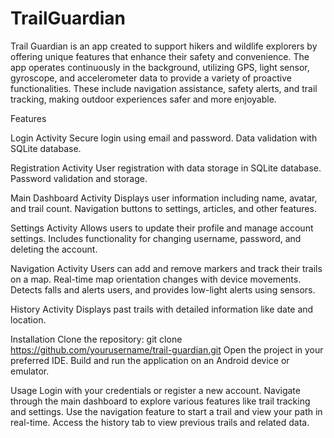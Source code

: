 # TrailGuardian
Trail Guardian is an app created to support hikers and wildlife explorers by offering unique features that enhance their safety and convenience. The app operates continuously in the background, utilizing GPS, light sensor, gyroscope, and accelerometer data to provide a variety of proactive functionalities. These include navigation assistance, safety alerts, and trail tracking, making outdoor experiences safer and more enjoyable.

Features

Login Activity
Secure login using email and password.
Data validation with SQLite database.

Registration Activity
User registration with data storage in SQLite database.
Password validation and storage.

Main Dashboard Activity
Displays user information including name, avatar, and trail count.
Navigation buttons to settings, articles, and other features.

Settings Activity
Allows users to update their profile and manage account settings.
Includes functionality for changing username, password, and deleting the account.

Navigation Activity
Users can add and remove markers and track their trails on a map.
Real-time map orientation changes with device movements.
Detects falls and alerts users, and provides low-light alerts using sensors.

History Activity
Displays past trails with detailed information like date and location.

Installation
Clone the repository:
git clone https://github.com/yourusername/trail-guardian.git
Open the project in your preferred IDE.
Build and run the application on an Android device or emulator.

Usage
Login with your credentials or register a new account.
Navigate through the main dashboard to explore various features like trail tracking and settings.
Use the navigation feature to start a trail and view your path in real-time.
Access the history tab to view previous trails and related data.
